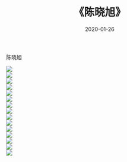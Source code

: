﻿---
layout: post
title:  《陈晓旭》
date:   2020-01-26
img: http://img.660000.xyz/Sharelink/壁纸/明星魅力/华人明星/陈晓旭/000.jpg
categories: [美女, 清纯, 唯美]
---

陈晓旭

 ![](http://img.660000.xyz/Sharelink/壁纸/明星魅力/华人明星/陈晓旭/001.jpg) <br>![](http://img.660000.xyz/Sharelink/壁纸/明星魅力/华人明星/陈晓旭/002.jpg) <br>![](http://img.660000.xyz/Sharelink/壁纸/明星魅力/华人明星/陈晓旭/003.jpg) <br>![](http://img.660000.xyz/Sharelink/壁纸/明星魅力/华人明星/陈晓旭/004.jpg) <br>![](http://img.660000.xyz/Sharelink/壁纸/明星魅力/华人明星/陈晓旭/005.jpg) <br>![](http://img.660000.xyz/Sharelink/壁纸/明星魅力/华人明星/陈晓旭/006.jpg) <br>![](http://img.660000.xyz/Sharelink/壁纸/明星魅力/华人明星/陈晓旭/007.jpg) <br>![](http://img.660000.xyz/Sharelink/壁纸/明星魅力/华人明星/陈晓旭/008.jpg) <br>![](http://img.660000.xyz/Sharelink/壁纸/明星魅力/华人明星/陈晓旭/009.jpg) <br>![](http://img.660000.xyz/Sharelink/壁纸/明星魅力/华人明星/陈晓旭/010.jpg) <br>![](http://img.660000.xyz/Sharelink/壁纸/明星魅力/华人明星/陈晓旭/011.jpg) <br>![](http://img.660000.xyz/Sharelink/壁纸/明星魅力/华人明星/陈晓旭/012.jpg) <br>![](http://img.660000.xyz/Sharelink/壁纸/明星魅力/华人明星/陈晓旭/013.jpg) <br>![](http://img.660000.xyz/Sharelink/壁纸/明星魅力/华人明星/陈晓旭/014.jpg) <br>![](http://img.660000.xyz/Sharelink/壁纸/明星魅力/华人明星/陈晓旭/015.jpg) <br>